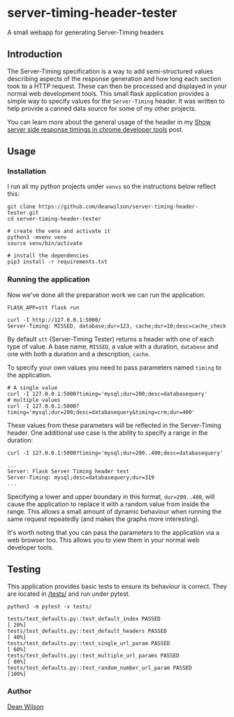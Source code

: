 # server-timing-header-tester
A small webapp for generating Server-Timing headers

## Introduction

The Server-Timing specification is a way to add semi-structured values
describing aspects of the response generation and how long each section
took to a HTTP request. These can then be processed and displayed in
your normal web development tools. This small flask application provides
a simple way to specify values for the `Server-Timing` header. It was written to
help provide a canned data source for some of my other projects.

You can learn more about the general usage of the header in my
[Show server side response timings in chrome developer tools](https://www.unixdaemon.net/tools/show-server-side-response-timings-in-chrome-developer-tools/) post.

## Usage

### Installation

I run all my python projects under `venvs` so the instructions below reflect
this:

    git clone https://github.com/deanwilson/server-timing-header-tester.git
    cd server-timing-header-tester

    # create the venv and activate it
    python3 -mvenv venv
    source venv/bin/activate

    # install the dependencies
    pip3 install -r requirements.txt

### Running the application

Now we've done all the preparation work we can run the application.

    FLASK_APP=stt flask run

    curl -I http://127.0.0.1:5000/
    Server-Timing: MISSED, database;dur=123, cache;dur=10;desc=cache_check

By default `stt` (Server-Timing Tester) returns a header with one of each type
of value. A base name, `MISSED`, a value with a duration, `database` and one
with both a duration and a description, `cache`.

To specify your own values you need to pass parameters named `timing` to
the application.

    # A single value
    curl -I 127.0.0.1:5000?timing='mysql;dur=200;desc=databasequery'
    # multiple values
    curl -I 127.0.0.1:5000?timing='mysql;dur=200;desc=databasequery&timing=crm;dur=400'

These values from these parameters will be reflected in the Server-Timing
header. One additional use case is the ability to specify a range in the
duration:

    curl -I 127.0.0.1:5000?timing='mysql;dur=200..400;desc=databasequery'

    ...
    Server: Flask Server Timing header test
    Server-Timing: mysql;desc=databasequery;dur=319
    ...

Specifying a lower and upper boundary in this format, `dur=200..400`, will cause
the application to replace it with a random value from inside the range. This
allows a small amount of dynamic behaviour when running the same request
repeatedly (and makes the graphs more interesting).

It's worth noting that you can pass the parameters to the application via a
web browser too. This allows you to view them in your normal web developer
tools.


## Testing

This application provides basic tests to ensure its behaviour is correct. They
are located in [/tests/](/tests/) and run under pytest.

    python3 -m pytest -v tests/

    tests/test_defaults.py::test_default_index PASSED                                     [ 20%]
    tests/test_defaults.py::test_default_headers PASSED                                   [ 40%]
    tests/test_defaults.py::test_single_url_param PASSED                                  [ 60%]
    tests/test_defaults.py::test_multiple_url_params PASSED                               [ 80%]
    tests/test_defaults.py::test_random_number_url_param PASSED                           [100%]


### Author

  [Dean Wilson](https://www.unixdaemon.net)
